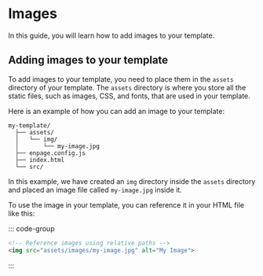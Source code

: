 # Images

In this guide, you will learn how to add images to your template.

## Adding images to your template

To add images to your template, you need to place them in the `assets` directory of your template. The `assets` directory is where you store all the static files, such as images, CSS, and fonts, that are used in your template.

Here is an example of how you can add an image to your template:

```plaintext
my-template/
  ├── assets/
  │   └── img/
  │       └── my-image.jpg
  ├── enpage.config.js
  ├── index.html
  └── src/
```

In this example, we have created an `img` directory inside the `assets` directory and placed an image file called `my-image.jpg` inside it.

To use the image in your template, you can reference it in your HTML file like this:

::: code-group
```html [index.html]
<!-- Reference images using relative paths -->
<img src="assets/images/my-image.jpg" alt="My Image">
```

:::
